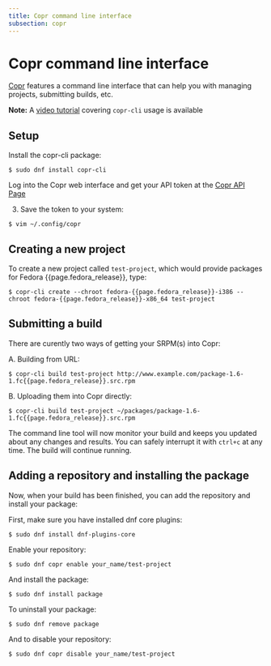 ```yaml
---
title: Copr command line interface
subsection: copr
---
```


# Copr command line interface

[Copr](https://copr.fedoraproject.org/) features a command line interface that can help you with managing projects, submitting builds, etc.

**Note:** A [video tutorial](https://www.youtube.com/playlist?list=PLEOLABfRmCVjhTCrxiHNE9KwDepnbhIXa) covering `copr-cli` usage is available

## Setup

Install the copr-cli package:

```
$ sudo dnf install copr-cli
```

Log into the Copr web interface and get your API token at the [Copr API Page](https://copr.fedorainfracloud.org/api/)

3. Save the token to your system:

```
$ vim ~/.config/copr
```

## Creating a new project

To create a new project called `test-project`, which would provide packages for Fedora {{page.fedora_release}}, type:

```
$ copr-cli create --chroot fedora-{{page.fedora_release}}-i386 --chroot fedora-{{page.fedora_release}}-x86_64 test-project
```

## Submitting a build

There are curently two ways of getting your SRPM(s) into Copr:

A. Building from URL:

```
$ copr-cli build test-project http://www.example.com/package-1.6-1.fc{{page.fedora_release}}.src.rpm
```

B. Uploading them into Copr directly:

```
$ copr-cli build test-project ~/packages/package-1.6-1.fc{{page.fedora_release}}.src.rpm
```

The command line tool will now monitor your build and keeps you updated about any changes and results. You can safely interrupt it with `ctrl+c` at any time. The build will continue running.

## Adding a repository and installing the package

Now, when your build has been finished, you can add the repository and install your package:

First, make sure you have installed dnf core plugins:

```
$ sudo dnf install dnf-plugins-core
```

Enable your repository:

```
$ sudo dnf copr enable your_name/test-project
```

And install the package:

```
$ sudo dnf install package
```

To uninstall your package:
```
$ sudo dnf remove package
```
And to disable your repository:
```
$ sudo dnf copr disable your_name/test-project
```
